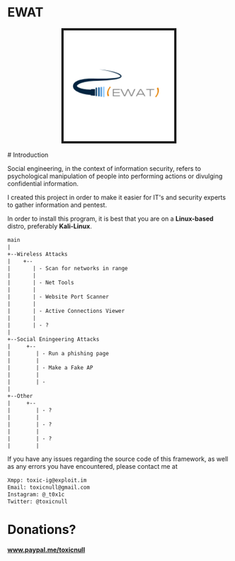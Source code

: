 # EWAT
<p align="center"><img src="logo.png"  HEIGHT="250" WIDTH="250" BORDER="5"/></p>
# Introduction

Social engineering, in the context of information security, refers to psychological manipulation of people into performing actions or divulging confidential information.

I created this project in order to make it easier for IT's and security experts to gather information and pentest.

In order to install this program, it is best that you are on a __Linux-based__ distro, preferably __Kali-Linux__.

    main
    |
    +--Wireless Attacks
    |    +--
    |       | - Scan for networks in range
    |       |  
    |       | - Net Tools
    |       |  
    |       | - Website Port Scanner
    |       |  
    |       | - Active Connections Viewer
    |       |
    |       | - ?
    |
    +--Social Eningeering Attacks
    |     +--
    |        | - Run a phishing page 
    |        |
    |        | - Make a Fake AP
    |        |
    |        | - 
    |
    +--Other
    |     +--
    |        | - ?
    |        |
    |        | - ?
    |        |
    |        | - ?
    |        |



If you have any issues regarding the source code of this framework, as well as any errors you have encountered, please contact me at 

    Xmpp: toxic-ig@exploit.im
    Email: toxicnull@gmail.com
    Instagram: @_t0x1c
    Twitter: @toxicnull




# Donations?
#### www.paypal.me/toxicnull
